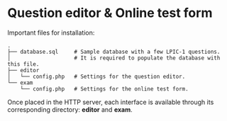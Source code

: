 # Question editor & Online test form

Important files for installation:

    .
    ├── database.sql     # Sample database with a few LPIC-1 questions.
    │                    # It is required to populate the database with this file.
    ├── editor
    │   └── config.php   # Settings for the question editor.
    └── exam
        └── config.php   # Settings for the online test form.

Once placed in the HTTP server, each interface is available through its corresponding directory: **editor** and **exam**.
